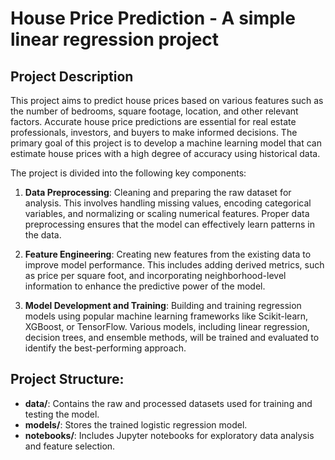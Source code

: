 # House Price Prediction - A simple linear regression project

## Project Description

This project aims to predict house prices based on various features such as the number of bedrooms, square footage, location, and other relevant factors. Accurate house price predictions are essential for real estate professionals, investors, and buyers to make informed decisions. The primary goal of this project is to develop a machine learning model that can estimate house prices with a high degree of accuracy using historical data.

The project is divided into the following key components:

1. **Data Preprocessing**: Cleaning and preparing the raw dataset for analysis. This involves handling missing values, encoding categorical variables, and normalizing or scaling numerical features. Proper data preprocessing ensures that the model can effectively learn patterns in the data.

2. **Feature Engineering**: Creating new features from the existing data to improve model performance. This includes adding derived metrics, such as price per square foot, and incorporating neighborhood-level information to enhance the predictive power of the model.

3. **Model Development and Training**: Building and training regression models using popular machine learning frameworks like Scikit-learn, XGBoost, or TensorFlow. Various models, including linear regression, decision trees, and ensemble methods, will be trained and evaluated to identify the best-performing approach.


## Project Structure:
- **data/**: Contains the raw and processed datasets used for training and testing the model.
- **models/**: Stores the trained logistic regression model.
- **notebooks/**: Includes Jupyter notebooks for exploratory data analysis and feature selection.


